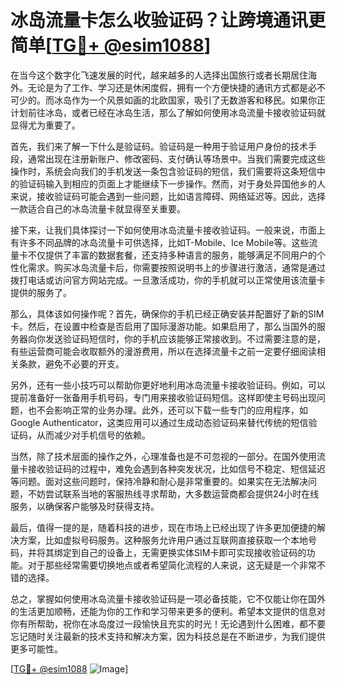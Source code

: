 # 冰岛流量卡怎么收验证码？让跨境通讯更简单[[TG💪+ @esim1088](https://t.me/s/esim1088)]

在当今这个数字化飞速发展的时代，越来越多的人选择出国旅行或者长期居住海外。无论是为了工作、学习还是休闲度假，拥有一个方便快捷的通讯方式都是必不可少的。而冰岛作为一个风景如画的北欧国家，吸引了无数游客和移民。如果你正计划前往冰岛，或者已经在冰岛生活，那么了解如何使用冰岛流量卡接收验证码就显得尤为重要了。

首先，我们来了解一下什么是验证码。验证码是一种用于验证用户身份的技术手段，通常出现在注册新账户、修改密码、支付确认等场景中。当我们需要完成这些操作时，系统会向我们的手机发送一条包含验证码的短信，我们需要将这条短信中的验证码输入到相应的页面上才能继续下一步操作。然而，对于身处异国他乡的人来说，接收验证码可能会遇到一些问题，比如语言障碍、网络延迟等。因此，选择一款适合自己的冰岛流量卡就显得至关重要。

接下来，让我们具体探讨一下如何使用冰岛流量卡接收验证码。一般来说，市面上有许多不同品牌的冰岛流量卡可供选择，比如T-Mobile、Ice Mobile等。这些流量卡不仅提供了丰富的数据套餐，还支持多种语言的服务，能够满足不同用户的个性化需求。购买冰岛流量卡后，你需要按照说明书上的步骤进行激活，通常是通过拨打电话或访问官方网站完成。一旦激活成功，你的手机就可以正常使用该流量卡提供的服务了。

那么，具体该如何操作呢？首先，确保你的手机已经正确安装并配置好了新的SIM卡。然后，在设置中检查是否启用了国际漫游功能。如果启用了，那么当国外的服务器向你发送验证码短信时，你的手机应该能够正常接收到。不过需要注意的是，有些运营商可能会收取额外的漫游费用，所以在选择流量卡之前一定要仔细阅读相关条款，避免不必要的开支。

另外，还有一些小技巧可以帮助你更好地利用冰岛流量卡接收验证码。例如，可以提前准备好一张备用手机号码，专门用来接收验证码短信。这样即使主号码出现问题，也不会影响正常的业务办理。此外，还可以下载一些专门的应用程序，如Google Authenticator，这类应用可以通过生成动态验证码来替代传统的短信验证码，从而减少对手机信号的依赖。

当然，除了技术层面的操作之外，心理准备也是不可忽视的一部分。在国外使用流量卡接收验证码的过程中，难免会遇到各种突发状况，比如信号不稳定、短信延迟等问题。面对这些问题时，保持冷静和耐心是非常重要的。如果实在无法解决问题，不妨尝试联系当地的客服热线寻求帮助，大多数运营商都会提供24小时在线服务，以确保客户能够及时获得支持。

最后，值得一提的是，随着科技的进步，现在市场上已经出现了许多更加便捷的解决方案，比如虚拟号码服务。这种服务允许用户通过互联网直接获取一个本地号码，并将其绑定到自己的设备上，无需更换实体SIM卡即可实现接收验证码的功能。对于那些经常需要切换地点或者希望简化流程的人来说，这无疑是一个非常不错的选择。

总之，掌握如何使用冰岛流量卡接收验证码是一项必备技能，它不仅能让你在国外的生活更加顺畅，还能为你的工作和学习带来更多的便利。希望本文提供的信息对你有所帮助，祝你在冰岛度过一段愉快且充实的时光！无论遇到什么困难，都不要忘记随时关注最新的技术支持和解决方案，因为科技总是在不断进步，为我们提供更多可能性。

[[TG💪+ @esim1088](https://t.me/s/esim1088) ![Image](https://i.postimg.cc/4NQfJmqS/Snipaste-2025-05-13-00-14-12.png)]